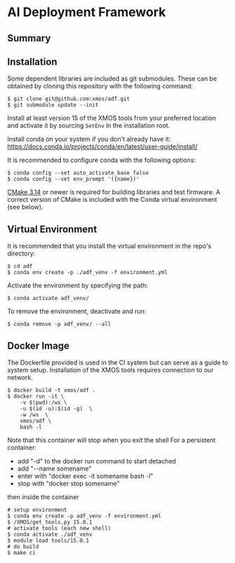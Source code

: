 AI Deployment Framework
=======================

Summary
-------


Installation
------------

Some dependent libraries are included as git submodules. These can be obtained by cloning this repository with the following command:

    $ git clone git@github.com:xmos/adf.git
    $ git submodule update --init

Install at least version 15 of the XMOS tools from your preferred location and activate it by sourcing `SetEnv` in the installation root.

Install conda on your system if you don't already have it:
https://docs.conda.io/projects/conda/en/latest/user-guide/install/

It is recommended to configure conda with the following options:

    $ conda config --set auto_activate_base false
    $ conda config --set env_prompt '({name})'

[CMake 3.14](https://cmake.org/download/) or newer is required for building libraries and test firmware.  A correct version of CMake is included with the Conda virtual environment (see below).

Virtual Environment
-------------------

It is recommended that you install the virtual environment in the repo's directory:

    $ cd adf
    $ conda env create -p ./adf_venv -f environment.yml

Activate the environment by specifying the path:

    $ conda activate adf_venv/

To remove the environment, deactivate and run:

    $ conda remove -p adf_venv/ --all

Docker Image
------------

The Dockerfile provided is used in the CI system but can serve as a guide to system setup.
Installation of the XMOS tools requires connection to our network.

    $ docker build -t xmos/adf .
    $ docker run -it \
        -v $(pwd):/ws \
        -u $(id -u):$(id -g)  \
        -w /ws  \
        xmos/adf \
        bash -l


Note that this container will stop when you exit the shell
For a persistent container:
 - add "-d" to the docker run command to start detached
 - add "--name somename"
 - enter with "docker exec -it somename bash -l"
 - stop with "docker stop somename"

then inside the container

    # setup environment
    $ conda env create -p adf_venv -f environment.yml
    $ /XMOS/get_tools.py 15.0.1
    # activate tools (each new shell)
    $ conda activate ./adf_venv
    $ module load tools/15.0.1
    # do build
    $ make ci
